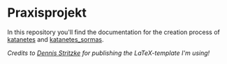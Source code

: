# Praxisprojekt
In this repository you'll find the documentation for the creation process of [katanetes](https://github.com/robbmue/katanetes) and [katanetes_sormas](https://github.com/robbmue/katanetes_sormas).

*Credits to [Dennis Stritzke](https://github.com/dennisstritzke) for publishing the LaTeX-template I'm using!*